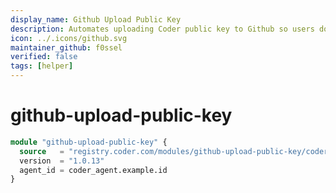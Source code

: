 ```yaml
---
display_name: Github Upload Public Key
description: Automates uploading Coder public key to Github so users don't have to.
icon: ../.icons/github.svg
maintainer_github: f0ssel
verified: false
tags: [helper]
---
```


# github-upload-public-key

<!-- Describes what this module does -->

```tf
module "github-upload-public-key" {
  source   = "registry.coder.com/modules/github-upload-public-key/coder"
  version  = "1.0.13"
  agent_id = coder_agent.example.id
}
```

<!-- Add a screencast or screenshot here  put them in .images directory -->
<!-- TODO: Add examples -->
